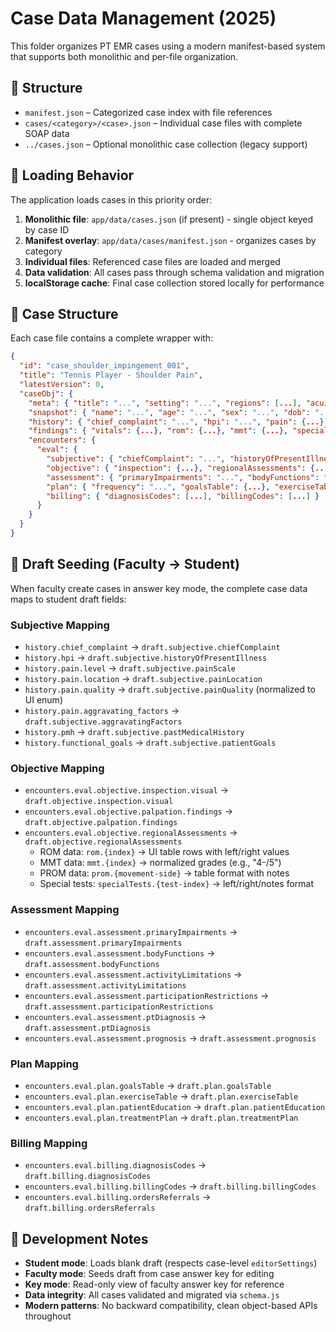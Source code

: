 # Case Data Management (2025)

This folder organizes PT EMR cases using a modern manifest-based system that supports both monolithic and per-file organization.

## 📁 Structure

- `manifest.json` – Categorized case index with file references
- `cases/<category>/<case>.json` – Individual case files with complete SOAP data
- `../cases.json` – Optional monolithic case collection (legacy support)

## 🔄 Loading Behavior

The application loads cases in this priority order:

1. **Monolithic file**: `app/data/cases.json` (if present) - single object keyed by case ID
2. **Manifest overlay**: `app/data/cases/manifest.json` - organizes cases by category
3. **Individual files**: Referenced case files are loaded and merged
4. **Data validation**: All cases pass through schema validation and migration
5. **localStorage cache**: Final case collection stored locally for performance

## 📝 Case Structure

Each case file contains a complete wrapper with:

```json
{
  "id": "case_shoulder_impingement_001",
  "title": "Tennis Player - Shoulder Pain", 
  "latestVersion": 0,
  "caseObj": {
    "meta": { "title": "...", "setting": "...", "regions": [...], "acuity": "...", "diagnosis": "..." },
    "snapshot": { "name": "...", "age": "...", "sex": "...", "dob": "...", "teaser": "..." },
    "history": { "chief_complaint": "...", "hpi": "...", "pain": {...}, "pmh": [...], "meds": [...] },
    "findings": { "vitals": {...}, "rom": {...}, "mmt": {...}, "special_tests": [...] },
    "encounters": {
      "eval": {
        "subjective": { "chiefComplaint": "...", "historyOfPresentIllness": "..." },
        "objective": { "inspection": {...}, "regionalAssessments": {...} },
        "assessment": { "primaryImpairments": "...", "bodyFunctions": "...", "ptDiagnosis": "..." },
        "plan": { "frequency": "...", "goalsTable": {...}, "exerciseTable": {...} },
        "billing": { "diagnosisCodes": [...], "billingCodes": [...] }
      }
    }
  }
}
```

## 🎯 Draft Seeding (Faculty → Student)

When faculty create cases in answer key mode, the complete case data maps to student draft fields:

### Subjective Mapping
- `history.chief_complaint` → `draft.subjective.chiefComplaint`
- `history.hpi` → `draft.subjective.historyOfPresentIllness`
- `history.pain.level` → `draft.subjective.painScale`
- `history.pain.location` → `draft.subjective.painLocation`
- `history.pain.quality` → `draft.subjective.painQuality` (normalized to UI enum)
- `history.pain.aggravating_factors` → `draft.subjective.aggravatingFactors`
- `history.pmh` → `draft.subjective.pastMedicalHistory`
- `history.functional_goals` → `draft.subjective.patientGoals`

### Objective Mapping
- `encounters.eval.objective.inspection.visual` → `draft.objective.inspection.visual`
- `encounters.eval.objective.palpation.findings` → `draft.objective.palpation.findings`
- `encounters.eval.objective.regionalAssessments` → `draft.objective.regionalAssessments`
  - ROM data: `rom.{index}` → UI table rows with left/right values
  - MMT data: `mmt.{index}` → normalized grades (e.g., "4-/5")
  - PROM data: `prom.{movement-side}` → table format with notes
  - Special tests: `specialTests.{test-index}` → left/right/notes format

### Assessment Mapping
- `encounters.eval.assessment.primaryImpairments` → `draft.assessment.primaryImpairments`
- `encounters.eval.assessment.bodyFunctions` → `draft.assessment.bodyFunctions`
- `encounters.eval.assessment.activityLimitations` → `draft.assessment.activityLimitations`
- `encounters.eval.assessment.participationRestrictions` → `draft.assessment.participationRestrictions`
- `encounters.eval.assessment.ptDiagnosis` → `draft.assessment.ptDiagnosis`
- `encounters.eval.assessment.prognosis` → `draft.assessment.prognosis`

### Plan Mapping
- `encounters.eval.plan.goalsTable` → `draft.plan.goalsTable`
- `encounters.eval.plan.exerciseTable` → `draft.plan.exerciseTable`
- `encounters.eval.plan.patientEducation` → `draft.plan.patientEducation`
- `encounters.eval.plan.treatmentPlan` → `draft.plan.treatmentPlan`

### Billing Mapping
- `encounters.eval.billing.diagnosisCodes` → `draft.billing.diagnosisCodes`
- `encounters.eval.billing.billingCodes` → `draft.billing.billingCodes`
- `encounters.eval.billing.ordersReferrals` → `draft.billing.ordersReferrals`

## 🔧 Development Notes

- **Student mode**: Loads blank draft (respects case-level `editorSettings`)
- **Faculty mode**: Seeds draft from case answer key for editing
- **Key mode**: Read-only view of faculty answer key for reference
- **Data integrity**: All cases validated and migrated via `schema.js`
- **Modern patterns**: No backward compatibility, clean object-based APIs throughout
